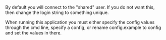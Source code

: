 By default you will connect to the "shared" user. If you do not want 
this, then change the login string to something unique.

When running this application you must either specify the config values 
through the cmd line, specify a config, or rename config.example to 
config and set the values in there.


